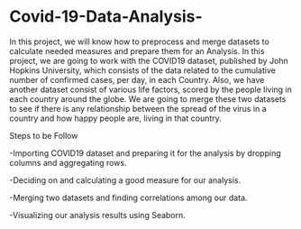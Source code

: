 # Covid-19-Data-Analysis-
In this project, we will know how to preprocess and merge datasets to calculate needed measures and prepare them for an Analysis. In this project, we are going to work with the COVID19 dataset, published by John Hopkins University, which consists of the data related to the cumulative number of confirmed cases, per day, in each Country. Also, we have another dataset consist of various life factors, scored by the people living in each country around the globe.  We are going to merge these two datasets to see if there is any relationship between the spread of the virus in a country and how happy people are, living in that country.

Steps to be Follow


-Importing COVID19 dataset and preparing it for the analysis by dropping columns and aggregating rows.

-Deciding on and calculating a good measure for our analysis.

-Merging two datasets and finding correlations among our data.

-Visualizing our analysis results using Seaborn.
